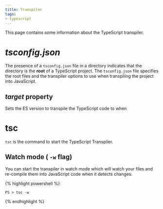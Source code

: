 ```yaml
---
title: Transpiler
tags:
- typescript
---
```


This page contains some information about the TypeScript transpiler.

# *tsconfig.json*

The presence of a `tsconfig.json` file in a directory indicates that the directory is the **root** of a TypeScript project. The `tsconfig.json` file specifies the root files and the transpiler options to use when transpiling the project into JavaScript.

## *target* property

Sets the ES version to transpile the TypeScript code to when 

# tsc

`tsc` is the command to start the TypeScript Transpiler.

## Watch mode ( `-w` flag)

You can start the transpiler in watch mode which will watch your files and re-compile them into JavaScript code when it detects changes.

{% highlight powershell %}

    PS > tsc -w
{% endhighlight %}